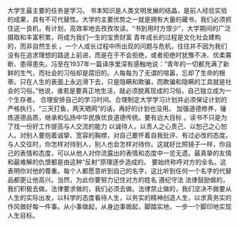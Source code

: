   大学生最主要的任务是学习。 
  书本知识是人类文明发展的结晶，是前人经验实验的成果，具有不可代替性。大学的主要优势之一就是拥有大量的藏书，我们必须抓住这一良机，有计划，高效率地去孜孜攻读。“书到用时方恨少”，大学期间的广泛摄取和丰富积累，将成为我们一生的宝贵财富
  青年成长的过程是文化社会建构的，而非自然生长 。一个人成长过程中所出现的问题与危机，往往并不因为我们没有在追求理想的路途上前进，而是在于不会拒绝，或者拒绝时犹豫不决、优柔寡断、患得患失。冯至在1937年一篇译序里深有感触地说：“青年的一切都充满了新鲜的生气，而社会的习俗却是腐旧的。人每每为了无谓的喧嚣，忘却了生命的根蒂。只在人生的表面上永远滑下去，只是隐瞒和欺骗，而欺骗和隐瞒的工具就是社会的习俗。”他说，谁若是要真正地生活，就必须脱离现成的习俗，自己独立成为一个生存者。
  合理安排自己的学习时间。合理制定大学学习计划并必须保证计划的严格执行，“三天打鱼，两天晒网”的话，再好的计划也没用。
  加强道德修养，锤炼道德品质，继承和弘扬中华民族优良道德传统。要有远大目标 。读书不只是为了找一份好工作提高与人交流的能力 以诚待人，以责人之心责己、以恕己之心恕人。对别人要抱着诚挚、宽容的胸襟，对自己要怀着自我批评、有过必改的态度。与人交往时，你怎样对待别人，别人也会怎样对待你。这就好比照镜子一样，你自己的表情和态度，可以从他人对你流露出的表情和态度中一览无遗。最真挚的友情和最难解的仇恨都是由这种“反射”原理逐步造成的。 
  要始终称呼对方的全名。这表明你对他的尊重。每个人都愿意听到自己的名字，这比听到任何一个名字的代替品都更让他高兴。当然，为此你要努力记住对方的姓名
  遵纪守法 法律鼓励做的，我们积极去做。法律要求做的，我们必须去做。法律禁止做的，我们坚决不做要从人生的实际出发，以科学的态度看待人生，以务实的精神创造人生，以求真务实的作风做好每一件事。从小事做起，从身边事做起，脚踏实地，一步一个脚印地实现人生目标。
